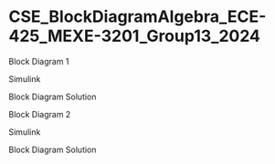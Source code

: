 # CSE_BlockDiagramAlgebra_ECE-425_MEXE-3201_Group13_2024

Block Diagram 1

Simulink

Block Diagram Solution

Block Diagram 2

Simulink

Block Diagram Solution
